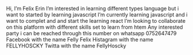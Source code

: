  Hi, I’m Felix Erin
I’m interested in learning different types language but i want to started by learning javascript
I’m currently learning javascript and i want to complet and and start the learning react
 I’m looking to collaborate on this platform with different skills set to learn from htem
 Any interested party i can be reached through this number on whatsapp 0752647479
 Facebook with the name Felly Felix
 Histagram with the name FELLYHOSCKY
 Twitta with the name FellyHoscky
 

<!---
Felix-hosctech/Felix-hosctech is a ✨ special ✨ repository because its `README.md` (this file) appears on your GitHub profile.
You can click the Preview link to take a look at your changes.
--->
